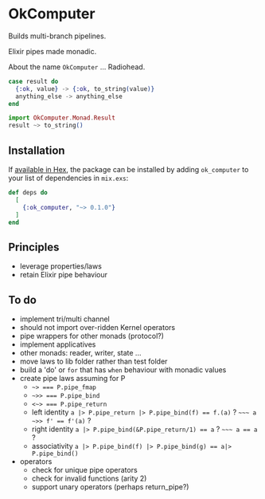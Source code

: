 # OkComputer
Builds multi-branch pipelines.  

Elixir pipes made monadic.  

About the name `OkComputer` ... Radiohead.

```elixir
case result do
  {:ok, value} -> {:ok, to_string(value)}
  anything_else -> anything_else
end
```

```elixir
import OkComputer.Monad.Result
result ~> to_string()
``` 

## Installation

If [available in Hex](https://hex.pm/docs/publish), the package can be installed
by adding `ok_computer` to your list of dependencies in `mix.exs`:

```elixir
def deps do
  [
    {:ok_computer, "~> 0.1.0"}
  ]
end
```

## Principles
- leverage properties/laws
- retain Elixir pipe behaviour

## To do
- implement tri/multi channel
- should not import over-ridden Kernel operators 
- pipe wrappers for other monads (protocol?)
- implement applicatives
- other monads: reader, writer, state ...
- move laws to lib folder rather than test folder
- build a 'do' or `for` that has `when` behaviour with monadic values
- create pipe laws assuming for P
  - `~> === P.pipe_fmap`
  - `~>> === P.pipe_bind`  
  - `<~> === P.pipe_return`
  - left identity
    `a |> P.pipe_return |> P.pipe_bind(f) == f.(a)` ?
    `~~~ a ~>> f' == f'(a)` ?
  - right identity
    `a |> P.pipe_bind(&P.pipe_return/1) == a` ?
    `~~~ a == a` ?
  - associativity
    `a |> P.pipe_bind(f) |> P.pipe_bind(g) == a|> P.pipe_bind()  `
- operators
  - check for unique pipe operators
  - check for invalid functions (arity 2)
  - support unary operators (perhaps return_pipe?)
